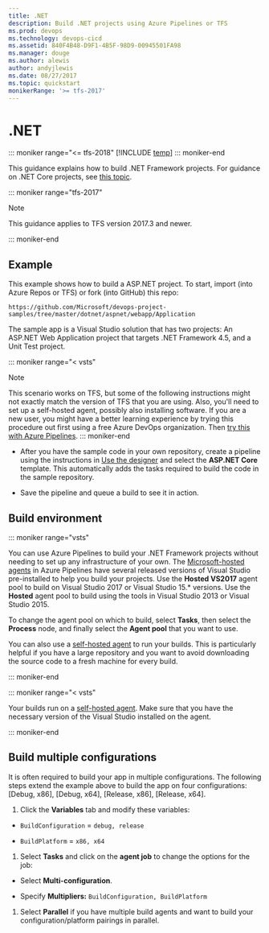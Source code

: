 ```yaml
---
title: .NET
description: Build .NET projects using Azure Pipelines or TFS
ms.prod: devops
ms.technology: devops-cicd
ms.assetid: 840F4B48-D9F1-4B5F-98D9-00945501FA98
ms.manager: douge
ms.author: alewis
author: andyjlewis
ms.date: 08/27/2017
ms.topic: quickstart
monikerRange: '>= tfs-2017'
---
```


# .NET

::: moniker range="<= tfs-2018"
[!INCLUDE [temp](../../_shared/concept-rename-note.md)]
::: moniker-end

This guidance explains how to build .NET Framework projects. For guidance on .NET Core projects, see [this topic](../../languages/dotnet-core.md).

::: moniker range="tfs-2017"

> [!NOTE]
> 
> This guidance applies to TFS version 2017.3 and newer.

::: moniker-end

## Example

This example shows how to build a ASP.NET project. To start, import (into Azure Repos or TFS) or fork (into GitHub) this repo:

```
https://github.com/Microsoft/devops-project-samples/tree/master/dotnet/aspnet/webapp/Application
```

The sample app is a Visual Studio solution that has two projects: An ASP.NET Web Application project that targets .NET Framework 4.5, and a Unit Test project.

::: moniker range="< vsts"
> [!NOTE]
> This scenario works on TFS, but some of the following instructions might not exactly match the version of TFS that you are using. Also, you'll need to set up a self-hosted agent, possibly also installing software. If you are a new user, you might have a better learning experience by trying this procedure out first using a free Azure DevOps organization. Then [try this with Azure Pipelines](#example?view=vsts&tabs=designer).
::: moniker-end

* After you have the sample code in your own repository, create a pipeline using the instructions in [Use the designer](../../get-started-designer.md) and select the **ASP.NET Core** template. This automatically adds the tasks required to build the code in the sample repository.

* Save the pipeline and queue a build to see it in action.

## Build environment

::: moniker range="vsts"

You can use Azure Pipelines to build your .NET Framework projects without needing to set up any infrastructure of your own. The [Microsoft-hosted agents](../../agents/hosted.md) in Azure Pipelines have several released versions of Visual Studio pre-installed to help you build your projects.
Use the **Hosted VS2017** agent pool to build on Visual Studio 2017 or Visual Studio 15.* versions. Use the **Hosted** agent pool to build using the tools in Visual Studio 2013 or Visual Studio 2015.

To change the agent pool on which to build, select **Tasks**, then select the **Process** node, and finally select the **Agent pool** that you want to use.

You can also use a [self-hosted agent](../../agents/agents.md#install) to run your builds. This is particularly helpful if you have a large repository and you want to avoid downloading the source code to a fresh machine for every build.

::: moniker-end

::: moniker range="< vsts"

Your builds run on a [self-hosted agent](../../agents/agents.md#install).
Make sure that you have the necessary version of the Visual Studio installed on the agent.

::: moniker-end

## Build multiple configurations

It is often required to build your app in multiple configurations. The following steps extend the example above to build the app on four configurations: [Debug, x86], [Debug, x64], [Release, x86], [Release, x64].

1. Click the **Variables** tab and modify these variables:

 * `BuildConfiguration` = `debug, release`

 * `BuildPlatform` = `x86, x64`

1. Select **Tasks** and click on the **agent job** to change the options for the job:

 * Select **Multi-configuration**.

 * Specify **Multipliers:** `BuildConfiguration, BuildPlatform`

1. Select **Parallel** if you have multiple build agents and want to build your configuration/platform pairings in parallel.
